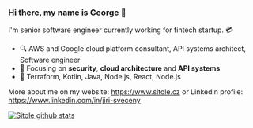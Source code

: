 ### Hi there, my name is George 👋

I'm senior software engineer currently working for fintech startup. 💳 

- 🔍 AWS and Google cloud platform consultant, API systems architect, Software engineer
- 🎯 Focusing on **security**, **cloud architecture** and **API systems**
- 🎨 Terraform, Kotlin, Java, Node.js, React, Node.js

More about me on my website: https://www.sitole.cz or Linkedin profile: https://www.linkedin.com/in/jiri-sveceny

[![Sitole github stats](https://github-readme-stats.vercel.app/api?username=sitole&count_private=true&show_icons=true&hide=stars)](https://github.com/sitole)
